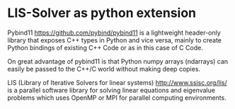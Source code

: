 LIS-Solver as python extension
==============================

Pybind11 https://github.com/pybind/pybind11 is a lightweight header-only library
that exposes C++ types in Python and vice versa, mainly to create Python bindings
of existing C++ Code or as in this case of C Code.

On great advantage of pybind11 is that Python numpy arrays (ndarrays) can easily
be passed to the C++/C world without making deep copies.

LIS (Library of Iterative Solvers for linear systems) http://www.ssisc.org/lis/
is a parallel software library for solving linear equations and eigenvalue
problems which uses OpenMP or MPI for parallel computing environments.
